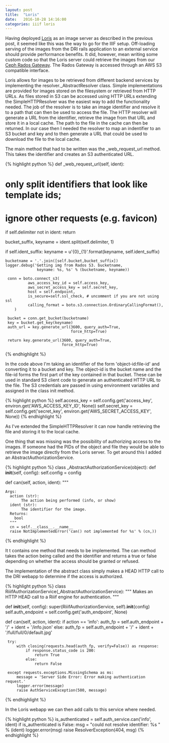 ```yaml
---
layout: post
title:  "Loris"
date:   2016-10-28 14:16:00
categories: iiif loris
---
```


Having deployed [Loris][loris] as an image server as described in the previous post, it seemed like this
was the way to go for the IIIF setup. Off-loading serving of the images from the DRI rails application
to an external service should provide performance benefits. It did, however, mean writing some custom 
code so that the Loris server could retrieve the images from our [Ceph Rados Gateway][rados]. 
The Rados Gateway is accessed through an AWS S3 compatible interface.

Loris allows for images to be retrieved from different backend services by implementing the resolver._AbstractResolver class.
Simple implementations are provided for images stored on the filesystem or retrieved from HTTP URLs. As files stored in S3 can be 
accessed using HTTP URLs extending the SimpleHTTPResolver was the easiest way to add the functionality needed. The job of the 
resolver is to take an image identifier and resolve it to a path that can then be used to access the file. The HTTP resolver
will generate a URL from the identifier, retrieve the image from that URL and store it in a local cache. The path to the 
file in the cache can then be returned. In our case then I needed the resolver to map an indentifier to an S3 bucket and key
and to then generate a URL that could be used to download the file to the local cache.

The main method that had to be written was the _web_request_url method. This takes the identifier and creates an S3 authenticated URL.

{% highlight python %}
def _web_request_url(self, ident):
  # only split identifiers that look like template ids;
  # ignore other requests (e.g. favicon)
  if self.delimiter not in ident:
    return

  bucket_suffix, keyname = ident.split(self.delimiter, 1)

  if self.ident_suffix:
    keyname = u'{0}_{1}'.format(keyname, self.ident_suffix)

    bucketname = '.'.join([self.bucket,bucket_suffix])
    logger.debug('Getting img from Rados S3. bucketname, 
                  keyname: %s, %s' % (bucketname, keyname))

     conn = boto.connect_s3(
              aws_access_key_id = self.access_key,
              aws_secret_access_key = self.secret_key,
              host = self.endpoint,
              is_secure=self.ssl_check, # uncomment if you are not using ssl
              calling_format = boto.s3.connection.OrdinaryCallingFormat(),
        )

     bucket = conn.get_bucket(bucketname)
     key = bucket.get_key(keyname)
     auth_url = key.generate_url(3600, query_auth=True, 
                                 force_http=True)

     return key.generate_url(3600, query_auth=True, 
                             force_http=True)
{% endhighlight %}

In the code above I'm taking an identifier of the form 'object-id:file-id' and converting it to a bucket and key. The object-id is the bucket
name and the file-id forms the first part of the key contained in that bucket. These can be used in standard S3 client code to 
generate an authenticated HTTP URL to the file. The S3 credentials are passed in using environment variables and assigned in the class
init method.

{% highlight python %}
self.access_key = self.config.get('access_key', 
      environ.get('AWS_ACCESS_KEY_ID', None))
self.secret_key = self.config.get('secret_key', 
      environ.get('AWS_SECRET_ACCESS_KEY', None))
{% endhighlight %}

As I've extended the SimpleHTTPResolver it can now handle retrieving the file and storing it to the local cache.

One thing that was missing was the possibility of authorizing access to the images. If someone had the PIDs of the object and file
they would be able to retrieve the image directly from the Loris server. To get around this I added an AbstractAuthorizationService.

{% highlight python %}
class _AbstractAuthorizationService(object):
  def __init__(self, config):
    self.config = config

  def can(self, action, ident):
    """

    Args:
      action (str):
           The action being performed (info, or show)
      ident (str):
           The identifier for the image.
      Returns:
        bool
      """
      cn = self.__class__.__name__
      raise NotImplementedError('can() not implemented for %s' % (cn,))
{% endhighlight %}

It t contains one method that needs to be implemented. The can method takes the action being called and the identifier and
returns a true or false depending on whether the access should be granted or refused.

The implementation of the abstract class simply makes a HEAD HTTP call to the DRI webapp to determine if the access is authorized.

{% highlight python %}
class RiiifAuthorizationService(_AbstractAuthorizationService):
  """
  Makes an HTTP HEAD call to a Riiif engine for authentication.
  """

  def __init__(self, config):
      super(RiiifAuthorizationService, self).__init__(config)
      self.auth_endpoint = self.config.get('auth_endpoint', None)

  def can(self, action, ident):
     if action == 'info':
          auth_fp = self.auth_endpoint + '/' + ident + '/info.json'
     else:
         auth_fp = self.auth_endpoint + '/' + ident + '/full/full/0/default.jpg'

     try:
         with closing(requests.head(auth_fp, verify=False)) as response:
             if response.status_code is 200:
                 return True
             else:
                 return False

     except requests.exceptions.MissingSchema as ms:
         message = 'Server Side Error: Error making authentication request.'
         logger.error(message)
         raise AuthServiceException(500, message)
{% endhighlight %}

In the Loris webapp we can then add calls to this service where needed.

{% highlight python %}
is_authenticated = self.auth_service.can('info', ident)
if is_authenticated is False:
   msg = "could not resolve identifier: %s " % (ident)
   logger.error(msg)
   raise ResolverException(404, msg)
{% endhighlight %}

[rados]:             http://docs.ceph.com/docs/jewel/radosgw/
[iiif]:              http://iiif.io/
[riiif]:             https://github.com/curationexperts/riiif
[loris]:             https://github.com/loris-imageserver/loris
[loris-install]:     http://doc.biblissima-condorcet.fr/loris-setup-guide-ubuntu-debian
